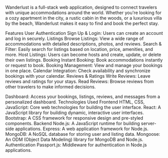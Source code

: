 
Wanderlust is a full-stack web application, designed to connect travelers with unique accommodations around the world. Whether you're looking for a cozy apartment in the city, a rustic cabin in the woods, or a luxurious villa by the beach, Wanderlust makes it easy to find and book the perfect stay.

Features
User Authentication
Sign Up & Login: Users can create an account and log in securely.
Listings
Browse Listings: View a wide range of accommodations with detailed descriptions, photos, and reviews.
Search & Filter: Easily search for listings based on location, price, amenities, and more.
Host Listings: Users can become hosts and create, update, or delete their own listings.
Booking
Instant Booking: Book accommodations instantly or request to book.
Booking Management: View and manage your bookings in one place.
Calendar Integration: Check availability and synchronize bookings with your calendar.
Reviews & Ratings
Write Reviews: Leave reviews and ratings for your stays.
Read Reviews: Browse reviews from other travelers to make informed decisions.


Dashboard: Access your bookings, listings, reviews, and messages from a personalized dashboard.
Technologies Used
Frontend
HTML, CSS, JavaScript: Core web technologies for building the user interface.
React: A JavaScript library for building dynamic, interactive user interfaces.
Bootstrap: A CSS framework for responsive design and pre-styled components.
Backend
Node.js: A JavaScript runtime for building server-side applications.
Express: A web application framework for Node.js.
MongoDB: A NoSQL database for storing user and listing data.
Mongoose: An ODM (Object Data Modeling) library for MongoDB and Node.js.
Authentication
Passport.js: Middleware for authentication in Node.js applications.
